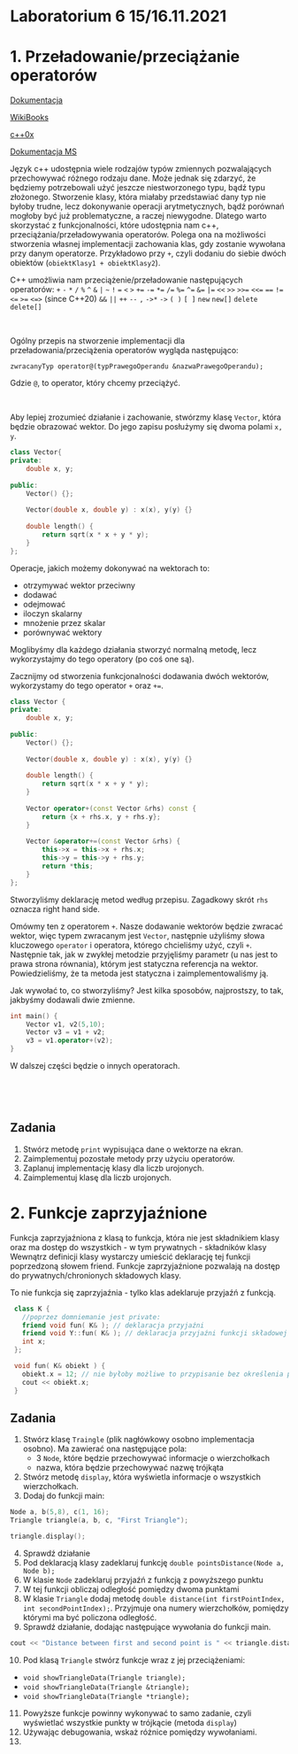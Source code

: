 # Laboratorium 6 15/16.11.2021


# 1. Przeładowanie/przeciążanie operatorów

[Dokumentacja](https://en.cppreference.com/w/cpp/language/operators)

[WikiBooks](https://pl.wikibooks.org/wiki/C%2B%2B/Przeciążanie_operatorów)

[c++0x](https://cpp0x.pl/artykuly/Inne-artykuly/Przeciazanie-operatorow-w-C++/15)

[Dokumentacja MS](https://docs.microsoft.com/pl-pl/cpp/cpp/operator-overloading?view=msvc-160)


Język c++ udostępnia wiele rodzajów typów zmiennych pozwalających przechowywać różnego rodzaju dane. Może jednak się zdarzyć, że będziemy potrzebowali użyć jeszcze niestworzonego typu, bądź typu złożonego. Stworzenie klasy, która miałaby przedstawiać dany typ nie byłoby trudne, lecz dokonywanie operacji arytmetycznych, bądź porównań mogłoby być już problematyczne, a raczej niewygodne. Dlatego warto skorzystać z funkcjonalności, które udostępnia nam c++, przeciążania/przeładowywania operatorów. Polega ona na możliwości stworzenia własnej implementacji zachowania klas, gdy zostanie wywołana przy danym operatorze. Przykładowo przy `+`, czyli dodaniu do siebie dwóch obiektów (`obiektKlasy1 + obiektKlasy2`).

C++ umożliwia nam przeciążenie/przeładowanie następujących operatorów:
`+` `-` `*` `/` `%` `^` `&` `|` `~` `!` `=` `<` `>` `+=` `-=` `*=` `/=` `%=` `^=` `&=` `|=` `<<` `>>` `>>=` `<<=` `==` `!=` `<=` `>=` `<=>` (since C++20) `&&` `||` `++` `--` `,` `->*` `->` `( )` `[ ]` `new` `new[]` `delete` `delete[]`

&nbsp;

Ogólny przepis na stworzenie implementacji dla przeładowania/przeciążenia operatorów wygląda następująco:

`zwracanyTyp operator@(typPrawegoOperandu &nazwaPrawegoOperandu);`

Gdzie `@`, to operator, który chcemy przeciążyć.

&nbsp;

Aby lepiej zrozumieć działanie i zachowanie, stwórzmy klasę `Vector`, która będzie obrazować wektor. Do jego zapisu posłużymy się dwoma polami `x, y`.

```c++
class Vector{
private:
    double x, y;
    
public:
    Vector() {};
    
    Vector(double x, double y) : x(x), y(y) {}
    
    double length() {
        return sqrt(x * x + y * y);
    }
};
```

Operacje, jakich możemy dokonywać na wektorach to:

- otrzymywać wektor przeciwny
- dodawać
- odejmować
- iloczyn skalarny
- mnożenie przez skalar
- porównywać wektory

Moglibyśmy dla każdego działania stworzyć normalną metodę, lecz wykorzystajmy do tego operatory (po coś one są).

Zacznijmy od stworzenia funkcjonalności dodawania dwóch wektorów, wykorzystamy do tego operator `+` oraz `+=`.

```c++
class Vector {
private:
    double x, y;
    
public:
    Vector() {};
    
    Vector(double x, double y) : x(x), y(y) {}
    
    double length() {
        return sqrt(x * x + y * y);
    }
    
    Vector operator+(const Vector &rhs) const {
        return {x + rhs.x, y + rhs.y};
    }
    
    Vector &operator+=(const Vector &rhs) {
        this->x = this->x + rhs.x;
        this->y = this->y + rhs.y;
        return *this;
    }
};
```

Stworzyliśmy deklarację metod według przepisu. Zagadkowy skrót `rhs` oznacza right hand side.

Omówmy ten z operatorem `+`. Nasze dodawanie wektorów będzie zwracać wektor, więc typem zwracanym jest `Vector`, następnie użyliśmy słowa kluczowego `operator` i operatora, którego chcieliśmy użyć, czyli `+`. Następnie tak, jak w zwykłej metodzie przyjęliśmy parametr (u nas jest to prawa strona równania), którym jest statyczna referencja na wektor. Powiedzieliśmy, że ta metoda jest statyczna i zaimplementowaliśmy ją.

Jak wywołać to, co stworzyliśmy? Jest kilka sposobów, najprostszy, to tak, jakbyśmy dodawali dwie zmienne.

```c++
int main() {
    Vector v1, v2(5,10);
    Vector v3 = v1 + v2;
    v3 = v1.operator+(v2);
}
```

W dalszej części będzie o innych operatorach.

&nbsp;

&nbsp;

## Zadania

1. Stwórz metodę `print` wypisująca dane o wektorze na ekran.
2. Zaimplementuj pozostałe metody przy użyciu operatorów.
3. Zaplanuj implementację klasy dla liczb urojonych.
4. Zaimplementuj klasę dla liczb urojonych.



# 2. Funkcje zaprzyjaźnione

Funkcja zaprzyjaźniona z klasą to funkcja, która nie jest składnikiem klasy oraz ma dostęp do wszystkich - w tym prywatnych - składników klasy
Wewnątrz definicji klasy wystarczy umieścić deklarację tej funkcji poprzedzoną słowem friend. Funkcje zaprzyjaźnione pozwalają na dostęp do prywatnych/chronionych składowych klasy. 

To nie funkcja się zaprzyjaźnia - tylko klas adeklaruje przyjaźń z funkcją.


```c++
 class K {
   //poprzez domniemanie jest private: 
   friend void fun( K& ); // deklaracja przyjaźni
   friend void Y::fun( K& ); // deklaracja przyjaźni funkcji składowej klasy 'Y'
   int x;
 };

 void fun( K& obiekt ) {
   obiekt.x = 12; // nie byłoby możliwe to przypisanie bez określenia przyjaźni
   cout << obiekt.x;
 }
```

## Zadania

1. Stwórz klasę `Traingle` (plik nagłówkowy osobno implementacja osobno). Ma zawierać ona następujące pola:
   - 3 `Node`, które będzie przechowywać informacje o wierzchołkach
   - nazwa, która będzie przechowywać nazwę trójkąta
2. Stwórz metodę `display`, która wyświetla informacje o wszystkich wierzchołkach.
3. Dodaj do funkcji main:

```c++
Node a, b(5,8), c(1, 16);
Triangle triangle(a, b, c, "First Triangle");

triangle.display();
```

4. Sprawdź działanie
5. Pod deklaracją klasy zadeklaruj funkcję `double pointsDistance(Node a, Node b);`
6. W klasie `Node` zadeklaruj przyjaźń z funkcją z powyższego punktu
7. W tej funkcji obliczaj odległość pomiędzy dwoma punktami
8. W klasie `Triangle` dodaj metodę `double distance(int firstPointIndex, int secondPointIndex);`. Przyjmuje ona 
   numery wierzchołków, pomiędzy którymi ma być policzona odległość.
9. Sprawdź działanie, dodając następujące wywołania do funkcji main.

```c++
cout << "Distance between first and second point is " << triangle.distance(0,1) << endl;
```

10. Pod klasą `Triangle` stwórz funkcje wraz z jej przeciążeniami:
   - `void showTriangleData(Triangle triangle);`
   - `void showTriangleData(Triangle &triangle);`
   - `void showTriangleData(Triangle *triangle);`
11. Powyższe funkcje powinny wykonywać to samo zadanie, czyli wyświetlać wszystkie punkty w trójkącie (metoda `display`)
12. Używając debugowania, wskaż różnice pomiędzy wywołaniami. 
13. 
